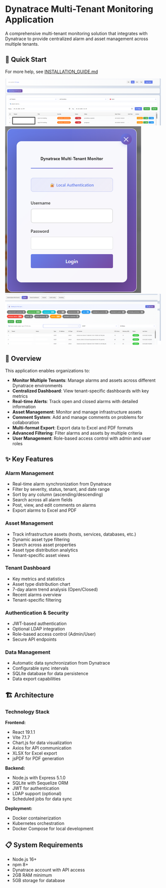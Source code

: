 # Dynatrace Multi-Tenant Monitoring Application

A comprehensive multi-tenant monitoring solution that integrates with Dynatrace to provide centralized alarm and asset management across multiple tenants.

## 🚀 Quick Start
For more help, see [INSTALLATION_GUIDE.md](./INSTALLATION_GUIDE.md)

![Alerts](./images/image_1.png)
![Login](./images/image_2.png)
![Assets](./images/image_3.png)

## 🎯 Overview

This application enables organizations to:
- **Monitor Multiple Tenants**: Manage alarms and assets across different Dynatrace environments
- **Centralized Dashboard**: View tenant-specific dashboards with key metrics
- **Real-time Alerts**: Track open and closed alarms with detailed information
- **Asset Management**: Monitor and manage infrastructure assets
- **Comment System**: Add and manage comments on problems for collaboration
- **Multi-format Export**: Export data to Excel and PDF formats
- **Advanced Filtering**: Filter alarms and assets by multiple criteria
- **User Management**: Role-based access control with admin and user roles

## ✨ Key Features

### Alarm Management
- Real-time alarm synchronization from Dynatrace
- Filter by severity, status, tenant, and date range
- Sort by any column (ascending/descending)
- Search across all alarm fields
- Post, view, and edit comments on alarms
- Export alarms to Excel and PDF

### Asset Management
- Track infrastructure assets (hosts, services, databases, etc.)
- Dynamic asset type filtering
- Search across asset properties
- Asset type distribution analytics
- Tenant-specific asset views

### Tenant Dashboard
- Key metrics and statistics
- Asset type distribution chart
- 7-day alarm trend analysis (Open/Closed)
- Recent alarms overview
- Tenant-specific filtering

### Authentication & Security
- JWT-based authentication
- Optional LDAP integration
- Role-based access control (Admin/User)
- Secure API endpoints

### Data Management
- Automatic data synchronization from Dynatrace
- Configurable sync intervals
- SQLite database for data persistence
- Data export capabilities

## 🏗️ Architecture

### Technology Stack

**Frontend:**
- React 19.1.1
- Vite 7.1.7
- Chart.js for data visualization
- Axios for API communication
- XLSX for Excel export
- jsPDF for PDF generation

**Backend:**
- Node.js with Express 5.1.0
- SQLite with Sequelize ORM
- JWT for authentication
- LDAP support (optional)
- Scheduled jobs for data sync

**Deployment:**
- Docker containerization
- Kubernetes orchestration
- Docker Compose for local development

## 📋 System Requirements

- Node.js 16+
- npm 8+
- Dynatrace account with API access
- 2GB RAM minimum
- 5GB storage for database

